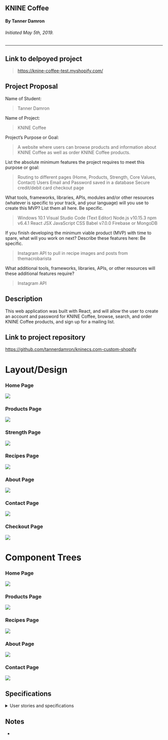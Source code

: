 ## **KNINE Coffee**

#### By Tanner Damron
###### Initiated May 5th, 2019.

----------

## Link to delpoyed project
> https://knine-coffee-test.myshopify.com/

## Project Proposal
Name of Student:
> Tanner Damron

Name of Project:
> KNINE Coffee

Project’s Purpose or Goal:
> A website where users can browse products and information about KNINE Coffee as well as order KNINE Coffee products.

List the absolute minimum features the project requires to meet this purpose or goal:
> Routing to different pages (Home, Products, Strength, Core Values, Contact)
> Users Email and Password saved in a database
> Secure credit/debit card checkout page

What tools, frameworks, libraries, APIs, modules and/or other resources (whatever is specific to your track, and your language) will you use to create this MVP? List them all here. Be specific.
> Windows 10.1
> Visual Studio Code (Text Editor)
> Node.js v10.15.3
> npm v6.4.1
> React
> JSX
> JavaScript
> CSS
> Babel v7.0.0
> Firebase or MongoDB

If you finish developing the minimum viable product (MVP) with time to spare, what will you work on next? Describe these features here: Be specific.
> Instagram API to pull in recipe images and posts from themacrobarista

What additional tools, frameworks, libraries, APIs, or other resources will these additional features require?
> Instagram API

## Description
This web application was built with React, and will allow the user to create an account and password for KNINE Coffee, browse, search, and order KNINE Coffee products, and sign up for a mailing list.

## Link to project repository
https://github.com/tannerdamron/kninecs.com-custom-shopify

# Layout/Design
### Home Page
![](Home-Design.png?raw=true)
### Products Page
![](Products-Design.png?raw=true)
### Strength Page
![](Strength-Design.png?raw=true)
### Recipes Page
![](Recipes-Design.png?raw=true)
### About Page
![](About-Design.png?raw=true)
### Contact Page
![](Contact-Design.png?raw=true)
### Checkout Page
![](Checkout-Design.png?raw=true)

# Component Trees
### Home Page
![](Home-Component-Tree.png?raw=true)
### Products Page
![](Products-Component-Tree.png?raw=true)
### Recipes Page
![](Recipes-Component-Tree.png?raw=true)
### About Page
![](About-Component-Tree.png?raw=true)
### Contact Page
![](Contact-Component-Tree.png?raw=true)

## Specifications

<details>
<summary>User stories and specifications</summary>

<table>
  <tr>
    <th> Scenario 01 </th><th></th>
  </tr>
  <tr>
    <td> Behavior </td>
    <td>As a user, I want to be able to create an account with KNINE Coffee.</td>
  </tr>
  <tr>
    <td> Input </td>
    <td>User enters an email and password to sign up</td>
  </tr>
  <tr>
    <td> Output </td>
    <td>User's information is saved in a database and will allow user to sign back in with the same credentials.</td>
  </tr>
  <tr>
    <td> Notes </td>
    <td> </td>
  </tr>
  <tr>
    <td> Completion </td>
    <td> False </td>
  </tr>
</table>

<table>
  <tr>
    <th> Scenario 02 </th><th></th>
  </tr>
  <tr>
    <td> Behavior </td>
     <td>As a user, I want to be able to browse this website for products</td>
  </tr>
  <tr>
    <td> Input </td>
    <td>User clicks "Products".</td>
  </tr>
  <tr>
    <td> Output </td>
    <td>User can view all KNINE Coffee products available.</td>
  </tr>
  <tr>
    <td> Notes </td>
    <td> </td>
  </tr>
  <tr>
    <td> Completion </td>
    <td> False </td>
  </tr>
</table>

<table>
  <tr>
    <th> Scenario 03 </th><th></th>
  </tr>
  <tr>
    <td> Behavior </td>
    <td>As a user, I want to be able to search for any specific product.</td>
  </tr>
  <tr>
    <td> Input </td>
    <td>User types in "Shirt" in search bar</td>
  </tr>
  <tr>
    <td> Output </td>
    <td>All products with "Shirt" in the name or description will be shown.</td>
  </tr>
  <tr>
    <td> Notes </td>
    <td> </td>
  </tr>
  <tr>
    <td> Completion </td>
    <td> False </td>
  </tr>
</table>

<table>
  <tr>
    <th> Scenario 04 </th><th></th>
  </tr>
  <tr>
    <td> Behavior </td>
    <td>As a user, I want to be able to add products to a shopping cart.</td>
  </tr>
  <tr>
    <td> Input </td>
    <td>User clicks "add product" button.</td>
  </tr>
  <tr>
    <td> Output </td>
    <td>The product that was added will be in a user's shopping cart.</td>
  </tr>
  <tr>
    <td> Notes </td>
    <td> </td>
  </tr>
  <tr>
    <td> Completion </td>
    <td> False </td>
  </tr>
</table>

<table>
  <tr>
    <th> Scenario 05 </th><th></th>
  </tr>
  <tr>
    <td> Behavior </td>
    <td>As a user, I want to be able to check out and purchase all products in my shopping cart.</td>
  </tr>
  <tr>
    <td> Input </td>
    <td>User clicks "Check Out" on the shopping cart page and is sent to a secure credit/debit card purchasing page.</td>
  </tr>
  <tr>
    <td> Output </td>
    <td>Display public profile</td>
  </tr>
  <tr>
    <td> Notes </td>
    <td> </td>
  </tr>
  <tr>
    <td> Completion </td>
    <td> False </td>
  </tr>
</table>

<table>
  <tr>
    <th> Scenario 06 </th><th></th>
  </tr>
  <tr>
    <td> Behavior </td>
    <td>As a user, I want to be able to enter my credit/debit card information to make a purchase.</td>
  </tr>
  <tr>
    <td> Input </td>
    <td>User enters credit/debit card info and clicks "Submit Purchase".</td>
  </tr>
  <tr>
    <td> Output </td>
    <td>User gets a confirmation (model & email) that the purchase was successful or denied</td>
  </tr>
  <tr>
    <td> Notes </td>
    <td> </td>
  </tr>
  <tr>
    <td> Completion </td>
    <td> False </td>
  </tr>
</table>

<table>
  <tr>
    <th> Scenario 07 </th><th></th>
  </tr>
  <tr>
    <td> Behavior </td>
    <td>As a user, I want to be able to add my email to the newsletter mailing list</td>
  </tr>
  <tr>
    <td> Input </td>
    <td>User selects "Join Newsletter" and types in user's email.</td>
  </tr>
  <tr>
    <td> Output </td>
    <td>Confirmation that the user has been added to the mailing list pops up</td>
  </tr>
  <tr>
    <td> Notes </td>
    <td> </td>
  </tr>
  <tr>
    <td> Completion </td>
    <td> False </td>
  </tr>
</table>

<table>
  <tr>
    <th> Scenario 08 </th><th></th>
  </tr>
  <tr>
    <td> Behavior </td>
    <td>As a user, I want to be able to view the about us page</td>
  </tr>
  <tr>
    <td> Input </td>
    <td>User selects "Core Values" link.</td>
  </tr>
  <tr>
    <td> Output </td>
    <td>User is taken to the about us page with all information on KNINE Coffee</td>
  </tr>
  <tr>
    <td> Notes </td>
    <td> </td>
  </tr>
  <tr>
    <td> Completion </td>
    <td> False </td>
  </tr>
</table>

<table>
  <tr>
    <th> Scenario 09 </th><th></th>
  </tr>
  <tr>
    <td> Behavior </td>
    <td>As a user, I want to be able to view the "Recipes" page</td>
  </tr>
  <tr>
    <td> Input </td>
    <td>User selects "Recipes" link.</td>
  </tr>
  <tr>
    <td> Output </td>
    <td>User is taken to the recipes page with all recipes and links to Instagram</td>
  </tr>
  <tr>
    <td> Notes </td>
    <td> </td>
  </tr>
  <tr>
    <td> Completion </td>
    <td> False </td>
  </tr>
</table>

</details>


## Notes
* >
